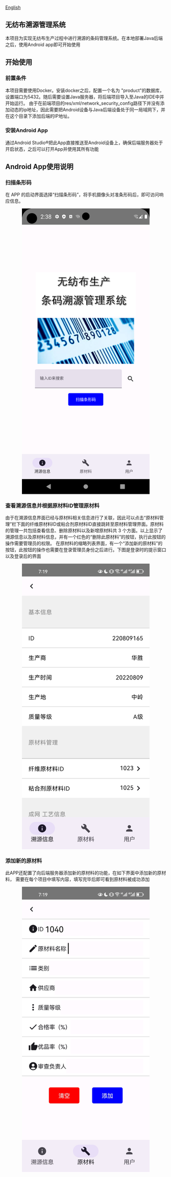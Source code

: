 [English](README_en.md)
## 无纺布溯源管理系统
本项目为实现无纺布生产过程中进行溯源的条码管理系统。在本地部署Java后端之后，使用Android app即可开始使用
## 开始使用
### 前置条件
本项目需要使用Docker。安装docker之后，配置一个名为 "product"的数据库，设置端口为5432。随后需要设置Java服务器，将后端项目导入至Java的IDE中并开始运行。
由于在前端项目的res/xml/network_security_config路径下并没有添加动态的ip地址，因此需要把Android设备与Java后端设备处于同一局域网下，并在这个目录下添加后端的IP地址。
### 安装Android App
通过Android Studio®把此App直接推送至Android设备上，确保后端服务器处于开启状态，之后可以打开App并使用其所有功能
## Android App使用说明
### 扫描条形码
在 APP 的启动界面选择“扫描条形码”，将手机摄像头对准条形码后，即可访问响应信息。
<div style="display: flex; justify-content: space-around;">
 <img src="https://github.com/yangyang03-dev/nonwoven-production-traceability-management-system/blob/main/assets/camera.png" alt="扫码界面" width="400" >
</div>

### 查看溯源信息并根据原材料ID管理原材料
由于在溯源信息界面已经与原材料相关信息进行了关联，因此可以点击“原材料管理”栏下面的纤维原材料ID或粘合剂原材料ID直接跳转至原材料管理界面。原材料的管理一共包括查看信息、删除原材料以及新增原材料共 3 个方面。以上显示了溯源信息以及原材料信息，并有一个红色的“删除此原材料”的按钮，执行此按钮的操作需要管理员的权限。 
在原材料的缩略列表界面，有一个“添加新的原材料”的按钮，此按钮的操作也需要在登录管理员身份之后进行。下图是登录时的提示窗口以及登录后的界面
<div style="display: flex; justify-content: space-around;">
<img src="https://github.com/yangyang03-dev/nonwoven-production-traceability-management-system/blob/main/assets/tracability.jpg" alt="管理界面" width="400" >
</div>

### 添加新的原材料
此APP还配置了向后端服务器添加新的原材料的功能，在如下界面中添加新的原材料，
需要在每个项目中填写内容，填写完毕后即可看到原材料被成功添加 
<div style="display: flex; justify-content: space-around;">
<img src="https://github.com/yangyang03-dev/nonwoven-production-traceability-management-system/blob/main/assets/create.jpg" alt="添加界面" width="400">
</div>
